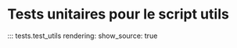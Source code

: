# Tests unitaires pour le script utils

::: tests.test_utils
    rendering:
        show_source: true